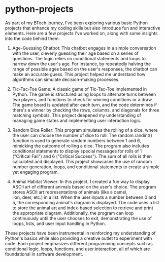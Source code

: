 # python-projects

As part of my BTech journey, I've been exploring various basic Python projects that enhance my coding skills but also introduce fun and interactive elements. Here are a few projects I've worked on, along with some insights into the code behind them:

1. Age-Guessing Chatbot: This chatbot engages in a simple conversation with the user, cleverly guessing their age based on a series of questions. The logic relies on conditional statements and loops to narrow 
   down the user's age. For instance, by repeatedly halving the range of possible ages based on the user's responses, the chatbot can make an accurate guess. This project helped me understand how algorithms 
   can simulate decision-making processes.

2. Tic-Tac-Toe Game: A classic game of Tic-Tac-Toe implemented in Python. The game is structured using loops to alternate turns between two players, and functions to check for winning conditions or a draw. 
   The game board is updated after each turn, and the code determines if there's a winner by checking the rows, columns, and diagonals for three matching symbols. This project deepened my understanding of 
   managing game states and implementing user interaction logic.

3. Random Dice Roller: This program simulates the rolling of a dice, where the user can choose the number of dice to roll. The random.randint() function is used to generate random numbers between 1 and 6, 
   mimicking the outcome of rolling a dice. The program also includes conditional statements to display special messages for rolls of 1 ("Critical Fail") and 6 ("Critical Success"). The sum of all rolls is 
   then calculated and displayed. This project showcases the use of random number generation, loops, and conditional statements to create a simple yet engaging program.

4. Animal Habitat Viewer: In this project, I created a fun way to display ASCII art of different animals based on the user's choice. The program stores ASCII art representations of animals (like a camel,     
   lion, deer, etc.) in a list. When the user inputs a number between 0 and 5, the corresponding animal's diagram is displayed. The code uses a list to store the animal art and index-based selection to 
   retrieve and print the appropriate diagram. Additionally, the program can loop continuously until the user chooses to exit, demonstrating the use of loops, lists, and user input handling in Python.

These projects have been instrumental in reinforcing my understanding of Python's basics while also providing a creative outlet to experiment with code. Each project emphasizes different programming concepts such as conditional logic, loops, functions, and user interaction, all of which are foundational in software development.
